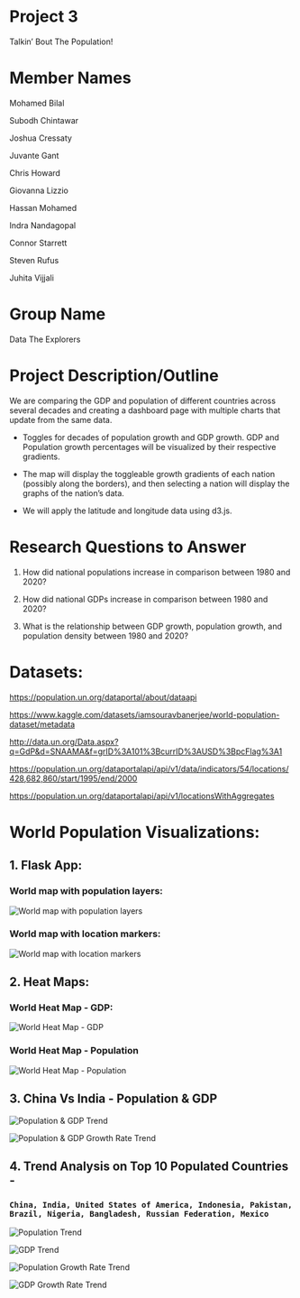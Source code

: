 # Project 3 
Talkin’ Bout The Population! 

# Member Names
Mohamed Bilal

Subodh Chintawar

Joshua Cressaty

Juvante Gant

Chris Howard

Giovanna Lizzio

Hassan Mohamed

Indra Nandagopal

Connor Starrett 

Steven Rufus

Juhita Vijjali

# Group Name 
Data The Explorers

# Project Description/Outline
We are comparing the GDP and population of different countries across several decades and creating a dashboard page with multiple charts that update from the same data.

- Toggles for decades of population growth and GDP growth. GDP and Population growth percentages will be visualized by their respective gradients.

- The map will display the toggleable growth gradients of each nation (possibly along the borders), and then selecting a nation will display the graphs of the nation’s data.

- We will apply the latitude and longitude data using d3.js.

# Research Questions to Answer

1. How did national populations increase in comparison between 1980 and 2020?

2. How did national GDPs increase in comparison between 1980 and 2020?

3. What is the relationship between GDP growth, population growth, and population density between 1980 and 2020? 


# Datasets:
https://population.un.org/dataportal/about/dataapi

https://www.kaggle.com/datasets/iamsouravbanerjee/world-population-dataset/metadata

http://data.un.org/Data.aspx?q=GdP&d=SNAAMA&f=grID%3A101%3BcurrID%3AUSD%3BpcFlag%3A1

https://population.un.org/dataportalapi/api/v1/data/indicators/54/locations/428,682,860/start/1995/end/2000

https://population.un.org/dataportalapi/api/v1/locationsWithAggregates


# World Population Visualizations:
## 1.   Flask App:
### World map with population layers:
![World map with population layers](images/XXXX.png)

### World map with location markers:
![World map with location markers](images/XXXX.png)

## 2.   Heat Maps:
### World Heat Map - GDP:
![World Heat Map - GDP](images/world_heatmap_gdp.png)

### World Heat Map - Population
![World Heat Map - Population](images/world_heatmap_pop.png)

## 3.   China Vs India - Population & GDP
![Population & GDP Trend](images/China_India_Trend_plot.png)

![Population & GDP Growth Rate Trend](images/China_India_GrowthTrend_plot.png)

## 4.   Trend Analysis on Top 10 Populated Countries - 
### `China, India, United States of America, Indonesia, Pakistan, Brazil, Nigeria, Bangladesh, Russian Federation, Mexico` 


![Population Trend](images/Trend_Top10population.png)

![GDP Trend](images/Trend_GDP_Top10countries.png)

![Population Growth Rate Trend](images/Trend_PopGrowth_Top10countries.png)

![GDP Growth Rate Trend](images/Trend_GdpGrowth_Top10countries.png)







